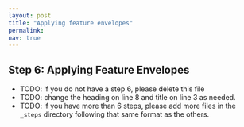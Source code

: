 ```yaml
---
layout: post
title: "Applying feature envelopes"
permalink:
nav: true
---
```


## Step 6: Applying Feature Envelopes

- TODO: if you do not have a step 6, please delete this file
- TODO: change the heading on line 8 and title on line 3 as needed.
- TODO: if you have more than 6 steps, please add more files
  in the `_steps` directory following that same format as the
  others.
